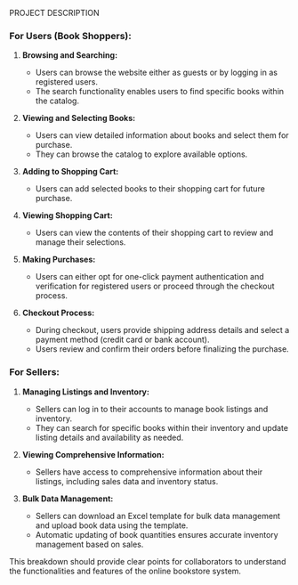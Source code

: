 PROJECT DESCRIPTION 
### For Users (Book Shoppers):
1. **Browsing and Searching:**
   - Users can browse the website either as guests or by logging in as registered users.
   - The search functionality enables users to find specific books within the catalog.

2. **Viewing and Selecting Books:**
   - Users can view detailed information about books and select them for purchase.
   - They can browse the catalog to explore available options.

3. **Adding to Shopping Cart:**
   - Users can add selected books to their shopping cart for future purchase.

4. **Viewing Shopping Cart:**
   - Users can view the contents of their shopping cart to review and manage their selections.

5. **Making Purchases:**
   - Users can either opt for one-click payment authentication and verification for registered users or proceed through the checkout process.

6. **Checkout Process:**
   - During checkout, users provide shipping address details and select a payment method (credit card or bank account).
   - Users review and confirm their orders before finalizing the purchase.

### For Sellers:
1. **Managing Listings and Inventory:**
   - Sellers can log in to their accounts to manage book listings and inventory.
   - They can search for specific books within their inventory and update listing details and availability as needed.

2. **Viewing Comprehensive Information:**
   - Sellers have access to comprehensive information about their listings, including sales data and inventory status.

3. **Bulk Data Management:**
   - Sellers can download an Excel template for bulk data management and upload book data using the template.
   - Automatic updating of book quantities ensures accurate inventory management based on sales.

This breakdown should provide clear points for collaborators to understand the functionalities and features of the online bookstore system.
